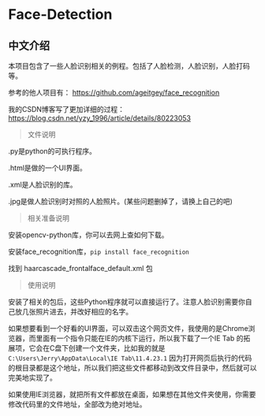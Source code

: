 # Face-Detection

## 中文介绍

本项目包含了一些人脸识别相关的例程。包括了人脸检测，人脸识别，人脸打码等。

参考的他人项目有：
https://github.com/ageitgey/face_recognition

我的CSDN博客写了更加详细的过程：https://blog.csdn.net/yzy_1996/article/details/80223053

>文件说明

.py是python的可执行程序。

.html是做的一个UI界面。

.xml是人脸识别的库。

.jpg是做人脸识别时对照的人脸照片。(某些问题删掉了，请换上自己的吧)


>相关准备说明

安装opencv-python库，你可以去网上查如何下载。

安装face_recognition库，```pip install face_recognition```

找到 haarcascade_frontalface_default.xml 包

>使用说明

安装了相关的包后，这些Python程序就可以直接运行了。注意人脸识别需要你自己放几张照片进去，并改好相应的名字。

如果想要看到一个好看的UI界面，可以双击这个网页文件，我使用的是Chrome浏览器，而里面有一个指令只能在IE的内核下运行，所以我下载了一个IE Tab 的拓展项，它会在C盘下创建一个文件夹，比如我的就是 ```C:\Users\Jerry\AppData\Local\IE Tab\11.4.23.1``` 因为打开网页后执行的代码的根目录都是这个地址，所以我们把这些文件都移动到改文件目录中，然后就可以完美地实现了。

如果使用IE浏览器，就把所有文件都放在桌面，如果想在其他文件夹使用，你需要修改代码里的文件地址，全部改为绝对地址。


